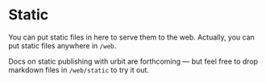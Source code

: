 # Static

You can put static files in here to serve them to the web.  Actually, you can put static files anywhere in `/web`.

Docs on static publishing with urbit are forthcoming — but feel free to drop markdown files in `/web/static` to try it out.